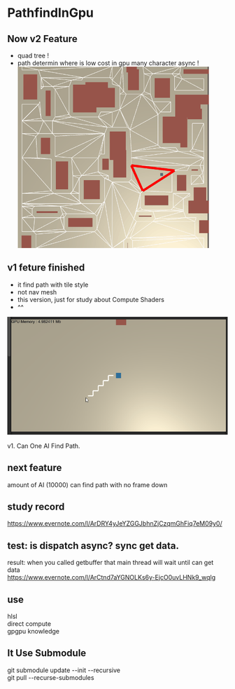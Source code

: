 # PathfindInGpu

## Now v2 Feature  
- quad tree ! 
- path determin where is low cost in gpu many character async !   
![](pathfindInGPU_QuadTree.gif)


## v1 feture finished  
- it find path with tile style 
- not nav mesh
- this version, just for study about Compute Shaders
- ^^

![](pathfindInGPU.gif)

v1. Can One AI Find Path.

## next feature
amount of AI (10000) can find path with no frame down

## study record   
https://www.evernote.com/l/ArDRY4yJeYZGGJbhnZjCzqmGhFiq7eM09y0/  

## test: is dispatch async? sync get data. 
result: when you called getbuffer that main thread will wait until can get data  
https://www.evernote.com/l/ArCtnd7aYGNOLKs6y-EjcO0uvLHNk9_wqlg  



## use
hlsl  
direct compute  
gpgpu knowledge  


## It Use Submodule  
git submodule update --init --recursive  
git pull --recurse-submodules
